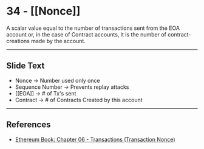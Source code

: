 # 34 - [[Nonce]]

A scalar value equal to the number of transactions sent from the EOA account or, in the case of Contract accounts, it is the number of contract-creations made by the account. 

___
## Slide Text
- Nonce -> Number used only once
- Sequence Number -> Prevents replay attacks
- [[EOA]] -> # of Tx's sent
- Contract -> # of Contracts Created by this account
___
## References
- [Ethereum Book: Chapter 06 - Transactions (Transaction Nonce)](https://github.com/ethereumbook/ethereumbook/blob/develop/06transactions.asciidoc#the-transaction-nonce)

